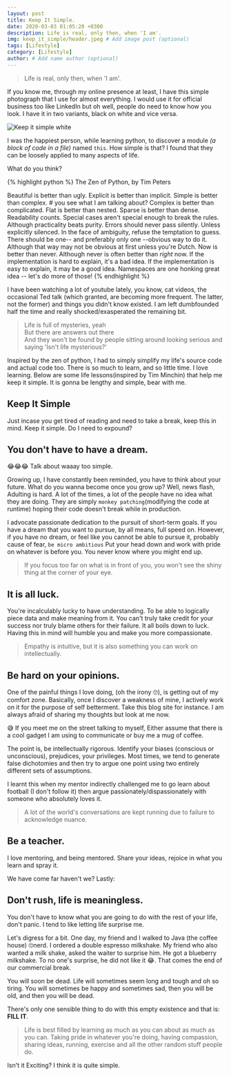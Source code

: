 ```yaml
---
layout: post
title: Keep It Simple.
date: 2020-03-03 01:05:20 +0300
description: Life is real, only then, when 'I am'.
img: keep_it_simple/header.jpeg # Add image post (optional)
tags: [Lifestyle]
category: [Lifestyle]
author: # Add name author (optional)
---
```

> Life is real, only then, when 'I am'.

If you know me, through my online presence at least, I have this simple photograph that I use for almost everything. 
I would use it for official business too like LinkedIn but oh well, people do need to know how you look.
I have it in two variants, black on white and vice versa.

![Keep it simple white](/blog/assets/img/keep_it_simple/keep_it_simple_white.jpg)

I was the happiest person, while learning python, to discover a module _(a block of code in a file)_ named `this`. 
How simple is that? I found that they can be loosely applied to many aspects of life. 

What do you think? 

{% highlight python %}
The Zen of Python, by Tim Peters

Beautiful is better than ugly.
Explicit is better than implicit.
Simple is better than complex. # you see what I am talking about?
Complex is better than complicated.
Flat is better than nested.
Sparse is better than dense.
Readability counts.
Special cases aren't special enough to break the rules.
Although practicality beats purity.
Errors should never pass silently.
Unless explicitly silenced.
In the face of ambiguity, refuse the temptation to guess.
There should be one-- and preferably only one --obvious way to do it.
Although that way may not be obvious at first unless you're Dutch.
Now is better than never.
Although never is often better than *right* now.
If the implementation is hard to explain, it's a bad idea.
If the implementation is easy to explain, it may be a good idea.
Namespaces are one honking great idea -- let's do more of those!
{% endhighlight %}

I have been watching a lot of youtube lately, you know, cat videos, the occasional Ted talk (which granted, are becoming more frequent. 
The latter, not the former) and things you didn't know existed. I am left dumbfounded half the time and really shocked/exasperated the remaining bit.
> Life is full of mysteries, yeah <br/>
  But there are answers out there <br/> 
  And they won't be found by people sitting around looking serious and saying 'Isn't life mysterious?'

Inspired by the zen of python, I had to simply simplify my life's source code and actual code too. 
There is so much to learn, and so little time. I love learning. Below are some life lessons(inspired by Tim Minchin) that help me keep it simple. It is gonna be lengthy and simple, bear with me.
 
## Keep It Simple
 
Just incase you get tired of reading and need to take a break, keep this in mind. Keep it simple. Do I need to expound?
 
## You don't have to have a dream.
 
😂😂😂 Talk about waaay too simple. 

Growing up, I have constantly been reminded, you have to think about your future. 
What do you wanna become once you grow up? Well, news flash, Adulting is hard. A lot of the times, a lot of the people have no idea what they are doing. 
They are simply `monkey patching`(modifying the code at runtime) hoping their code doesn't break while in production.

I advocate passionate dedication to the pursuit of short-term goals. If you have a dream that you want to pursue, by all means, full speed on. 
However, if you have no dream, or feel like you cannot be able to pursue it, probably cause of fear, `be micro ambitious`
Put your head down and work with pride on whatever is before you. You never know where you might end up.

> If you focus too far on what is in front of you, you won't see the shiny thing at the corner of your eye.

## It is all luck.

You're incalculably lucky to have understanding. To be able to logically piece data and make meaning from it. You can't truly take credit for your success nor truly blame others for their failure.
It all boils down to luck. Having this in mind will humble you and make you more compassionate.

> Empathy is intuitive, but it is also something you can work on intellectually.

## Be hard on your opinions.

One of the painful things I love doing, (oh the irony 🙄), is getting out of my comfort zone. 
Basically, once I discover a weakness of mine, I actively work on it for the purpose of self betterment. Take this blog site for instance. I am always afraid of sharing my thoughts but look at me now.

😅 If you meet me on the street talking to myself, Either assume that there is a cool gadget I am using to communicate or buy me a mug of coffee.

The point is, be intellectually rigorous. 
Identify your biases (conscious or unconscious), prejudices, your privileges. Most times, we tend to generate false dichotomies and then try to argue one point using two entirely different sets of assumptions. 

I learnt this when my mentor indirectly challenged me to go learn about football (I don't follow it) then argue passionately/dispassionately with someone who absolutely loves it.

> A lot of the world's conversations are kept running due to failure to acknowledge nuance.

## Be a teacher.

I love mentoring, and being mentored. Share your ideas, rejoice in what you learn and spray it.

We have come far haven't we? Lastly:

## Don't rush, life is meaningless.

You don't have to know what you are going to do with the rest of your life, don't panic. I tend to like letting life surprise me.

Let's digress for a bit. One day, my friend and I walked to Java (the coffee house) 🙄nerd. I ordered a double espresso milkshake. 
My friend who also wanted a milk shake, asked the waiter to surprise him. He got a blueberry milkshake. To no one's surprise, he did not like it 😂. That comes the end of our commercial break.

You will soon be dead. Life will sometimes seem long and tough and oh so tiring. You will sometimes be happy and sometimes sad, then you will be old, and then you will be dead.

There's only one sensible thing to do with this empty existence and that is: **FILL IT**.

> Life is best filled by learning as much as you can about as much as you can. Taking pride in whatever you're doing, having compassion, sharing ideas, running, exercise and all the other random stuff people do. 

Isn't it Exciting? I think it is quite simple.
